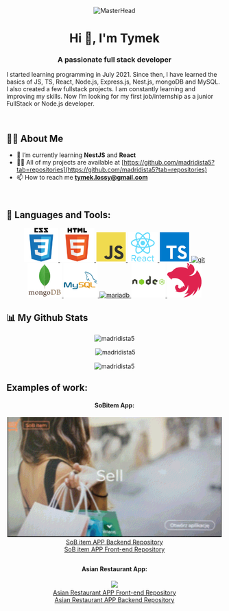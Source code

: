 <div align="center">

![MasterHead](https://lfsolutions.net/wp-content/uploads/2021/12/Full-Stack-Development-Featured-Image-LevelFive-Solutions.gif)

</div>

<h1 align="center">Hi 👋, I'm Tymek</h1>
<h3 align="center">A passionate full stack developer</h3>
<img src="https://c.tenor.com/2uyENRmiUt0AAAAC/coding.gif" alt="" align="right">
<p>I started learning programming in July 2021. Since then, I have learned the basics of JS, TS, React, Node.js, Express.js, Nest.js, mongoDB and MySQL. I also created a few fullstack projects. I am constantly learning and improving my skills. Now I’m looking for my first job/internship as a junior FullStack or Node.js developer.</p>

<br>

## 🙋‍♂️ About Me
- 🌱 I’m currently learning **NestJS** and **React**
- 👨‍💻 All of my projects are available at [https://github.com/madridista5?tab=repositories](https://github.com/madridista5?tab=repositories)
- 📫 How to reach me **tymek.lossy@gmail.com**
<br>
<p align="left">
</p>

<h2></h2>

## 🚀 Languages and Tools:
<div align="center">

<a href="https://www.w3schools.com/css/" target="_blank" rel="noreferrer"> <img src="https://raw.githubusercontent.com/devicons/devicon/master/icons/css3/css3-original-wordmark.svg" alt="css3" width="80" height="80"/> </a> 
<a href="https://www.w3.org/html/" target="_blank" rel="noreferrer"> <img src="https://raw.githubusercontent.com/devicons/devicon/master/icons/html5/html5-original-wordmark.svg" alt="html5" width="80" height="80"/> </a>
<a href="https://developer.mozilla.org/en-US/docs/Web/JavaScript" target="_blank" rel="noreferrer"> <img src="https://raw.githubusercontent.com/devicons/devicon/master/icons/javascript/javascript-original.svg" alt="javascript" width="70" height="70"/> </a>
<a href="https://reactjs.org/" target="_blank" rel="noreferrer"> <img src="https://raw.githubusercontent.com/devicons/devicon/master/icons/react/react-original-wordmark.svg" alt="react" width="70" height="70"/> </a> 
<a href="https://www.typescriptlang.org/" target="_blank" rel="noreferrer"> <img src="https://raw.githubusercontent.com/devicons/devicon/master/icons/typescript/typescript-original.svg" alt="typescript" width="70" height="70"/> </a> 
<a href="https://git-scm.com/" target="_blank" rel="noreferrer"> <img src="https://www.vectorlogo.zone/logos/git-scm/git-scm-icon.svg" alt="git" width="70" height="70"/> </a>
<a href="https://www.mongodb.com/" target="_blank" rel="noreferrer"> <img src="https://raw.githubusercontent.com/devicons/devicon/master/icons/mongodb/mongodb-original-wordmark.svg" alt="mongodb" width="80" height="80"/> </a> 
<a href="https://www.mysql.com/" target="_blank" rel="noreferrer"> <img src="https://raw.githubusercontent.com/devicons/devicon/master/icons/mysql/mysql-original-wordmark.svg" alt="mysql" width="80" height="80"/> </a>
<a href="https://mariadb.org/" target="_blank" rel="noreferrer"> <img src="https://www.vectorlogo.zone/logos/mariadb/mariadb-icon.svg" alt="mariadb" width="80" height="80"/> </a> 
<a href="https://nodejs.org" target="_blank" rel="noreferrer"> <img src="https://raw.githubusercontent.com/devicons/devicon/master/icons/nodejs/nodejs-original-wordmark.svg" alt="nodejs" width="80" height="80"/> </a> 
<a href="https://nestjs.com/" target="_blank" rel="noreferrer"> <img src="https://raw.githubusercontent.com/devicons/devicon/master/icons/nestjs/nestjs-plain.svg" alt="nestjs" width="80" height="80"/> </a> 
</div>

## 📊 My Github Stats
<p align="center"><img align="center" src="https://github-readme-stats.vercel.app/api/top-langs?username=madridista5&show_icons=true&bg_color=ffffff&locale=en&layout=compact" alt="madridista5" /></p>

<p align="center">&nbsp;<img align="center" src="https://github-readme-stats.vercel.app/api?username=madridista5&show_icons=true&locale=en" alt="madridista5" /></p>

<p align="center"><img align="center" src="https://github-readme-streak-stats.herokuapp.com/?user=madridista5&" alt="madridista5" /></p>

## Examples of work:
<div align="center">
<h4>SoBitem App:</h4>
<a href="https://sobitem.tlossy.networkmanager.pl" target="_blank"><img src="https://raw.githubusercontent.com/madridista5/madridista5/main/1_0_GIF_0.GIF" width="500"/></a>
<br>
<a href="https://github.com/madridista5/sobitem_back" target="_blank">SoB item APP Backend Repository</a>
<br>
<a href="https://github.com/madridista5/sobitem_front" target="_blank">SoB item APP Front-end Repository</a>
</div>

<h2></h2>
<div align="center">
<h4>Asian Restaurant App:</h4>
<img src="https://github.com/madridista5/madridista5/blob/main/asian_food.gif" width="500"/>
<br>
<a href="https://github.com/madridista5/Asian_Restaurant_front" target="_blank">Asian Restaurant APP Front-end Repository</a>
<br>
<a href="https://github.com/madridista5/Asian_Restaurant_back" target="_blank">Asian Restaurant APP Backend Repository</a>
</div>
